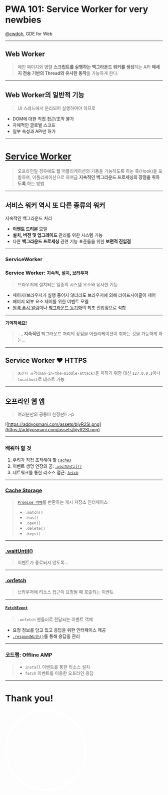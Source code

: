 <!-- $theme: default -->
<!-- $size: 4:3 -->

# PWA 101: Service Worker for very newbies

[@cwdoh](https://twitter.com/cwdoh), GDE for Web

<!-- page_number: true -->

---
## Web Worker

> 메인 페이지와 병렬 **스크립트를 실행하는 백그라운드 워커를 생성**하는 API
> **메세지 전송 기반의 Thread와 유사한 동작**을 가능하게 한다. 

---
## Web Worker의 일반적 기능

> UI 스레드에서 분리되어 실행하여야 하므로

* DOM에 대한 직접 접근/조작 불가
* 자체적인 글로벌 스코프
* 일부 속성과 API만 허가

---
# [Service Worker](https://www.w3.org/TR/service-workers/)

> 오프라인일 경우에도 웹 어플리케이션의 기동을 가능하도록 하는 훅(Hook)을 포함하여, 어플리케이션으로 하여금 **지속적인 백그라운드 프로세싱의 장점을 취하도록** 하는 방법

---
## 서비스 워커 역시 또 다른 종류의 워커

지속적인 백그라운드 처리
* **이벤트 드리븐** 모델
* **설치, 버전 및 업그레이드** 관리를 위한 시스템 기능
* 다른 **백그라운드 프로세싱** 관련 기능 표준들을 위한 **보편적 진입점**

---
### **ServiceWorker**

### Service Worker: `지속적`, `설치`, `브라우저`

> 브라우저에 설치되는 일종의 시스템 요소와 유사한 기능

* 페이지/브라우저가 실행 중이지 않더라도 브라우저에 의해 라이프사이클이 제어
* 페이지 외부 요소 제어를 위한 이벤트 모델
* [원격 푸시 알림]()이나 [백그라운드 동기화]()의 최초 진입점으로 적합

---
**기억하세요!**

> ..., **지속적인** 백그라운드 처리의 장점을 어플리케이션이 취하는 것을 가능하게 하는...

---
## Service Worker ❤️ HTTPS

> `중간자 공격(man-in-the-middle-attack)`을 피하기 위함
> 대신 `127.0.0.1`이나 `localhost`로 테스트 가능



---
## 오프라인 웹 앱

> 여러분만의 공룡!!! 한정판!! :-p

![https://addyosmani.com/assets/bjvR2Sl.png](https://addyosmani.com/assets/bjvR2Sl.png)

----
### 배워야 할 것

1. 우리가 직접 조작해야 할 [_`Caches`_](https://w3c.github.io/ServiceWorker/#cache-objects)
2. 이벤트 생명 연장의 꿈: [_`.waitUntil()`_](https://w3c.github.io/ServiceWorker/#wait-until-method)
3. 네트워크를 통한 리소스 접근: [_`fetch`_](https://w3c.github.io/ServiceWorker/#fetch-event-section)

---
### [Cache Storage](https://developer.mozilla.org/en-US/docs/Web/API/CacheStorage)

> [`Promise 객체`](https://developers.google.com/web/fundamentals/getting-started/primers/promises)를 반환하는 캐시 저장소 인터페이스
> * `.match()`
> * `.has()`
> * `.open()`
> * `.delete()`
> * `.keys()`

---
### [.waitUntil()](https://developer.mozilla.org/en-US/docs/Web/API/ExtendableEvent/waitUntil)

> 이벤트가 종료되지 않도록...

---
### [.onfetch](https://developer.mozilla.org/en-US/docs/Web/API/ServiceWorkerGlobalScope/onfetch)

> 브라우저에 리소스 접근이 요청될 때 호출되는 이벤트

---
#### [`FetchEvent`](https://developer.mozilla.org/en-US/docs/Web/API/FetchEvent)
> `.onfetch` 핸들러로 전달되는 이벤트 객체
* 요청 정보를 담고 있고 응답을 위한 인터페이스 제공
* [`.respondWith()`](https://developer.mozilla.org/en-US/docs/Web/API/FetchEvent/respondWith)를 통해 응답을 관리

---
### 코드랩: Offline AMP

> * `install` 이벤트를 통한 리소스 설치
> * `fetch` 이벤트를 이용한 오프라인 응답


---
# Thank you!

<style>
.portrait {
    border-radius: 50%;
    border: 5px solid #fff;
    background-image: url(https://avatars2.githubusercontent.com/u/2120719);
    background-size: 100% 100%;
    width: 250px;
    height: 250px;
    content: '';
}
</style>
<div class="portrait"></div>
